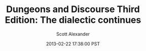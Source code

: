 ---
layout: podcast
title: "Dungeons and Discourse Third Edition: The dialectic continues"
author: Scott Alexander
description: https://slatestarcodex.com/2013/02/22/dungeons-and-discourse-third-edition-the-dialectic-continues/
date: 2013-02-22 17:38:00 PST
length: 1007281
duration: 252
guid: dungeons-and-discourse-third-edition-the-dialectic-continues
---